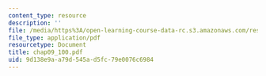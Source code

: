 ```yaml
---
content_type: resource
description: ''
file: /media/https%3A/open-learning-course-data-rc.s3.amazonaws.com/res-6-001-continuum-electromechanics-spring-2009/9d138e9aa79d545ad5fc79e0076c6984_chap09_100.pdf
file_type: application/pdf
resourcetype: Document
title: chap09_100.pdf
uid: 9d138e9a-a79d-545a-d5fc-79e0076c6984
---
```

